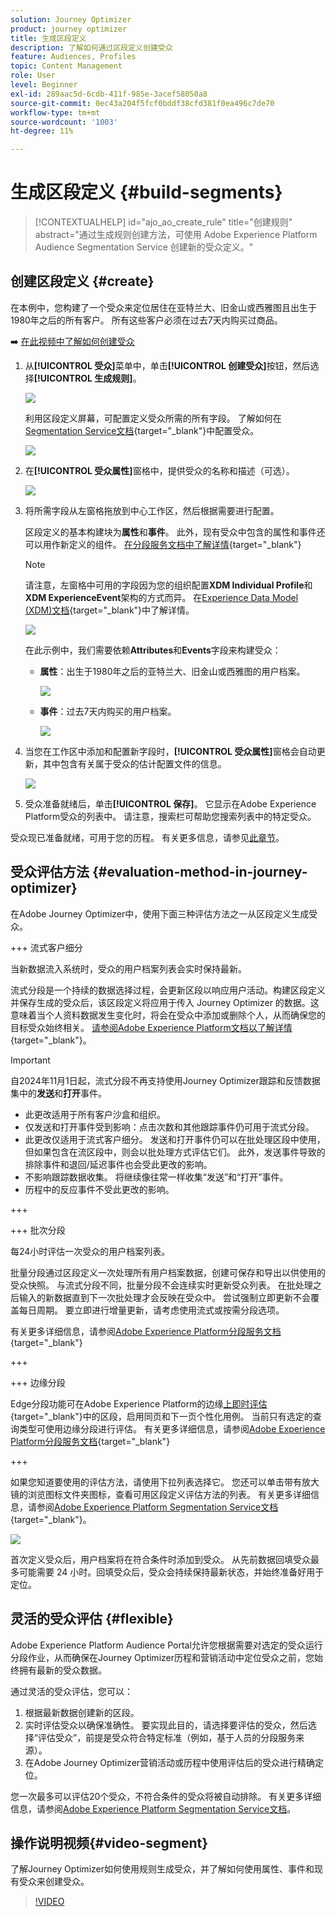 ```yaml
---
solution: Journey Optimizer
product: journey optimizer
title: 生成区段定义
description: 了解如何通过区段定义创建受众
feature: Audiences, Profiles
topic: Content Management
role: User
level: Beginner
exl-id: 289aac5d-6cdb-411f-985e-3acef58050a8
source-git-commit: 0ec43a204f5fcf0bddf38cfd381f0ea496c7de70
workflow-type: tm+mt
source-wordcount: '1003'
ht-degree: 11%

---
```


# 生成区段定义 {#build-segments}

>[!CONTEXTUALHELP]
>id="ajo_ao_create_rule"
>title="创建规则"
>abstract="通过生成规则创建方法，可使用 Adobe Experience Platform Audience Segmentation Service 创建新的受众定义。"

## 创建区段定义 {#create}

在本例中，您构建了一个受众来定位居住在亚特兰大、旧金山或西雅图且出生于1980年之后的所有客户。 所有这些客户必须在过去7天内购买过商品。

➡️ [在此视频中了解如何创建受众](#video-segment)

1. 从&#x200B;**[!UICONTROL 受众]**&#x200B;菜单中，单击&#x200B;**[!UICONTROL 创建受众]**&#x200B;按钮，然后选择&#x200B;**[!UICONTROL 生成规则]**。

   ![](assets/create-segment.png)

   利用区段定义屏幕，可配置定义受众所需的所有字段。 了解如何在[Segmentation Service文档](https://experienceleague.adobe.com/en/docs/experience-platform/segmentation/methods/overview){target="_blank"}中配置受众。

   ![](assets/segment-builder.png)

1. 在&#x200B;**[!UICONTROL 受众属性]**&#x200B;窗格中，提供受众的名称和描述（可选）。

   ![](assets/segment-properties.png)

1. 将所需字段从左窗格拖放到中心工作区，然后根据需要进行配置。

   区段定义的基本构建块为&#x200B;**属性**&#x200B;和&#x200B;**事件**。 此外，现有受众中包含的属性和事件还可以用作新定义的组件。 [在分段服务文档中了解详情](https://experienceleague.adobe.com/en/docs/experience-platform/segmentation/ui/segment-builder#building-blocks){target="_blank"}

   >[!NOTE]
   >
   >请注意，左窗格中可用的字段因为您的组织配置&#x200B;**XDM Individual Profile**&#x200B;和&#x200B;**XDM ExperienceEvent**&#x200B;架构的方式而异。  在[Experience Data Model (XDM)文档](https://experienceleague.adobe.com/docs/experience-platform/xdm/home.html){target="_blank"}中了解详情。

   ![](assets/drag-fields.png)

   在此示例中，我们需要依赖&#x200B;**Attributes**&#x200B;和&#x200B;**Events**&#x200B;字段来构建受众：

   * **属性**：出生于1980年之后的亚特兰大、旧金山或西雅图的用户档案。

     ![](assets/add-attributes.png)

   * **事件**：过去7天内购买的用户档案。

     ![](assets/add-events.png)

1. 当您在工作区中添加和配置新字段时，**[!UICONTROL 受众属性]**&#x200B;窗格会自动更新，其中包含有关属于受众的估计配置文件的信息。

   ![](assets/segment-estimate.png)

1. 受众准备就绪后，单击&#x200B;**[!UICONTROL 保存]**。 它显示在Adobe Experience Platform受众的列表中。 请注意，搜索栏可帮助您搜索列表中的特定受众。

受众现已准备就绪，可用于您的历程。 有关更多信息，请参见[此章节](../audience/about-audiences.md)。

## 受众评估方法 {#evaluation-method-in-journey-optimizer}

在Adobe Journey Optimizer中，使用下面三种评估方法之一从区段定义生成受众。

+++ 流式客户细分

当新数据流入系统时，受众的用户档案列表会实时保持最新。

流式分段是一个持续的数据选择过程，会更新区段以响应用户活动。构建区段定义并保存生成的受众后，该区段定义将应用于传入 Journey Optimizer 的数据。这意味着当个人资料数据发生变化时，将会在受众中添加或删除个人，从而确保您的目标受众始终相关。 [请参阅Adobe Experience Platform文档以了解详情](https://experienceleague.adobe.com/docs/experience-platform/segmentation/ui/streaming-segmentation.html){target="_blank"}。

>[!IMPORTANT]
>
>自2024年11月1日起，流式分段不再支持使用Journey Optimizer跟踪和反馈数据集中的&#x200B;**发送**&#x200B;和&#x200B;**打开**&#x200B;事件。
>
>* 此更改适用于所有客户沙盒和组织。
>* 仅发送和打开事件受到影响：点击次数和其他跟踪事件仍可用于流式分段。
>* 此更改仅适用于流式客户细分。 发送和打开事件仍可以在批处理区段中使用，但如果包含在流区段中，则会以批处理方式评估它们。 此外，发送事件导致的排除事件和退回/延迟事件也会受此更改的影响。
>* 不影响跟踪数据收集。 将继续像往常一样收集“发送”和“打开”事件。
>* 历程中的反应事件不受此更改的影响。

+++

+++ 批次分段

每24小时评估一次受众的用户档案列表。

批量分段通过区段定义一次处理所有用户档案数据，创建可保存和导出以供使用的受众快照。 与流式分段不同，批量分段不会连续实时更新受众列表。 在批处理之后输入的新数据直到下一次批处理才会反映在受众中。 尝试强制立即更新不会覆盖每日周期。 要立即进行增量更新，请考虑使用流式或按需分段选项。

有关更多详细信息，请参阅[Adobe Experience Platform分段服务文档](https://experienceleague.adobe.com/docs/experience-platform/segmentation/home.html#batch){target="_blank"}

+++

+++ 边缘分段

Edge分段功能可在Adobe Experience Platform的边缘[上即时评估](https://experienceleague.adobe.com/docs/experience-platform/edge/home.html){target="_blank"}中的区段，启用同页和下一页个性化用例。 当前只有选定的查询类型可使用边缘分段进行评估。 有关更多详细信息，请参阅[Adobe Experience Platform分段服务文档](https://experienceleague.adobe.com/docs/experience-platform/segmentation/ui/edge-segmentation.html#query-types){target="_blank"}

+++

如果您知道要使用的评估方法，请使用下拉列表选择它。 您还可以单击带有放大镜的浏览图标文件夹图标，查看可用区段定义评估方法的列表。 有关更多详细信息，请参阅[Adobe Experience Platform Segmentation Service文档](https://experienceleague.adobe.com/docs/experience-platform/segmentation/ui/segment-builder.html#segment-properties){target="_blank"}。

![](assets/evaluation-methods.png)

<!--The determination between batch segmentation and streaming segmentation is made by the system for each audience, based on the complexity and the cost of evaluating the segment definition rule. You can view the evaluation method for each audience in the **[!UICONTROL Evaluation method]** column of the audience list.
    
![](assets/evaluation-method.png)

>[!NOTE]
>
>If the **[!UICONTROL Evaluation method]** column does not display, you  need to add it using configuration button on the top right of the list.-->

首次定义受众后，用户档案将在符合条件时添加到受众。 从先前数据回填受众最多可能需要 24 小时。回填受众后，受众会持续保持最新状态，并始终准备好用于定位。

## 灵活的受众评估 {#flexible}

Adobe Experience Platform Audience Portal允许您根据需要对选定的受众运行分段作业，从而确保在Journey Optimizer历程和营销活动中定位受众之前，您始终拥有最新的受众数据。

通过灵活的受众评估，您可以：

1. 根据最新数据创建新的区段。
1. 实时评估受众以确保准确性。 要实现此目的，请选择要评估的受众，然后选择“评估受众”，前提是受众符合特定标准（例如，基于人员的分段服务来源）。
1. 在Adobe Journey Optimizer营销活动或历程中使用评估后的受众进行精确定位。

您一次最多可以评估20个受众，不符合条件的受众将被自动排除。 有关更多详细信息，请参阅[Adobe Experience Platform Segmentation Service文档](https://experienceleague.adobe.com/en/docs/experience-platform/segmentation/ui/audience-portal#flexible-audience-evaluation)。

## 操作说明视频{#video-segment}

了解Journey Optimizer如何使用规则生成受众，并了解如何使用属性、事件和现有受众来创建受众。

>[!VIDEO](https://video.tv.adobe.com/v/3425020?quality=12)
